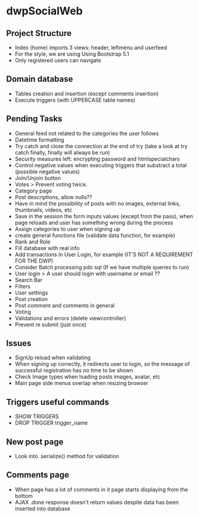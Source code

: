 # dwpSocialWeb

## Project Structure

- Index (home) imports 3 views: header, leftmenu and userfeed
- For the style, we are using Using Bootstrap 5.1
- Only registered users can navigate

## Domain database

- Tables creation and insertion (except comments insertion)
- Execute triggers (with UPPERCASE table names)

## Pending Tasks

- General feed not related to the categories the user follows
- Datetime formatting
- Try catch and close the connection at the end of try (take a look at try catch finally, finally will always be run)
- Security measures left: encrypting password and htmlspecialchars
- Control negative values when executing triggers that substract a total (possible negative values)
- Join/Unjoin button
- Votes > Prevent voting twice.
- Category page
- Post descriptions, allow nulls??
- Have in mind the possibility of posts with no images, external links, thumbnails, videos, etc
- Save in the session the form inputs values (except from the pass), when page reloads and user has something wrong during the process
- Assign categories to user when signing up
- create general functions file (validate data function, for example)
- Rank and Role
- Fill database with real info
- Add transactions in User Login, for example (IT'S NOT A REQUIREMENT FOR THE DWP)
- Consider Batch processing pdo sql (If we have multiple queries to run)
- User login > A user should login with username or email ??
- Search Bar
- Filters
- User settings
- Post creation
- Post comment and comments in general
- Voting
- Validations and errors (delete viewcontroller)
- Prevent re submit (just once)

## Issues

- SignUp reload when validating
- When signing up correctly, it redirects user to login, so the message of successful registration has no time to be shown
- Check Image types when loading posts images, avatar, etc
- Main page side menus overlap when resizing browser

## Triggers useful commands

- SHOW TRIGGERS
- DROP TRIGGER trigger_name

## New post page

- Look into .serialize() method for validation

## Comments page

- When page has a lot of comments in it page starts displaying from the bottom
- AJAX .done response doesn't return values despite data has been inserted into database
